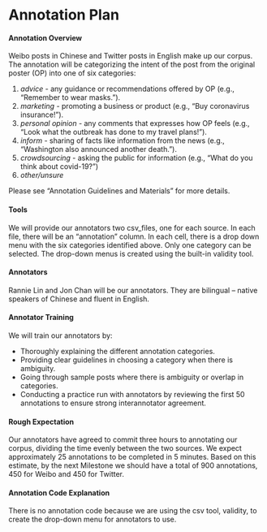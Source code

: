 Annotation Plan
================

#### Annotation Overview

Weibo posts in Chinese and Twitter posts in English make up our corpus.
The annotation will be categorizing the intent of the post from the
original poster (OP) into one of six categories:

1.  *advice* - any guidance or recommendations offered by OP (e.g.,
    “Remember to wear masks.”).
2.  *marketing* - promoting a business or product (e.g., “Buy
    coronavirus insurance\!”).
3.  *personal opinion* - any comments that expresses how OP feels (e.g.,
    “Look what the outbreak has done to my travel plans\!”).
4.  *inform* - sharing of facts like information from the news (e.g.,
    “Washington also announced another death.”).
5.  *crowdsourcing* - asking the public for information (e.g., “What do
    you think about covid-19?”)
6.  *other/unsure*

Please see “Annotation Guidelines and Materials” for more details.

#### Tools

We will provide our annotators two csv\_files, one for each source. In
each file, there will be an “annotation” column. In each cell, there is
a drop down menu with the six categories identified above. Only one
category can be selected. The drop-down menus is created using the
built-in validity tool.

#### Annotators

Rannie Lin and Jon Chan will be our annotators. They are bilingual –
native speakers of Chinese and fluent in English.

#### Annotator Training

We will train our annotators by:

  - Thoroughly explaining the different annotation categories.
  - Providing clear guidelines in choosing a category when there is
    ambiguity.
  - Going through sample posts where there is ambiguity or overlap in
    categories.
  - Conducting a practice run with annotators by reviewing the first 50
    annotations to ensure strong interannotator agreement.

#### Rough Expectation

Our annotators have agreed to commit three hours to annotating our
corpus, dividing the time evenly between the two sources. We expect
approximately 25 annotations to be completed in 5 minutes. Based on this
estimate, by the next Milestone we should have a total of 900
annotations, 450 for Weibo and 450 for Twitter.

#### Annotation Code Explanation

There is no annotation code because we are using the csv tool, validity,
to create the drop-down menu for annotators to use.
